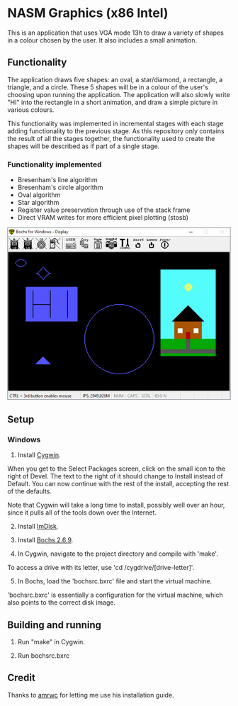 # NASM Graphics (x86 Intel)

This is an application that uses VGA mode 13h to draw a variety of shapes in a colour chosen by the user. It also includes a small animation.

## Functionality

The application draws five shapes: an oval, a star/diamond, a rectangle, a triangle, and a circle. These 5 shapes will be in a colour of the user's choosing upon running the application. The application will also slowly write "HI" into the rectangle in a short animation, and draw a simple picture in various colours.

This functionality was implemented in incremental stages with each stage adding functionality to the previous stage. As this repository only contains the result of all the stages together, the functionality used to create the shapes will be described as if part of a single stage.

### Functionality implemented
* Bresenham's line algorithm
* Bresenham's circle algorithm
* Oval algorithm
* Star algorithm
* Register value preservation through use of the stack frame
* Direct VRAM writes for more efficient pixel plotting (stosb)

![Drawings](https://github.com/faibz/NASMGraphics/blob/master/nasmgraphicsblue.png "Drawings")

## Setup
### Windows

1. Install [Cygwin](https://cygwin.com/install.html).

When you get to the Select Packages screen, click on the small icon to the right of Devel. The text to the right of it should change to Install instead of Default. You can now continue with the rest of the install, accepting the rest of the defaults.

Note that Cygwin will take a long time to install, possibly well over an hour, since it pulls all of the tools down over the Internet.

2. Install [ImDisk](http://www.ltr-data.se/opencode.html/#ImDisk).

3. Install [Bochs 2.6.9](https://sourceforge.net/projects/bochs/files/bochs/2.6.9).

4. In Cygwin, navigate to the project directory and compile with 'make'.

To access a drive with its letter, use 'cd /cygdrive/[drive-letter]'.

5. In Bochs, load the 'bochsrc.bxrc' file and start the virtual machine.

'bochsrc.bxrc' is essentially a configuration for the virtual machine, which also points to the correct disk image.

## Building and running

1. Run "make" in Cygwin.

2. Run bochsrc.bxrc

## Credit

Thanks to [amrwc](https://github.com/amrwc) for letting me use his installation guide.
